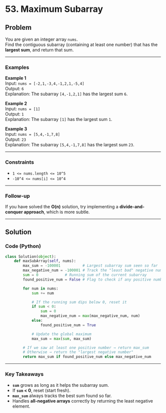 # 53. Maximum Subarray

## Problem
You are given an integer array `nums`.  
Find the contiguous subarray (containing at least one number) that has the **largest sum**, and return that sum.

---

### Examples
**Example 1**  
Input: `nums = [-2,1,-3,4,-1,2,1,-5,4]`  
Output: `6`  
Explanation: The subarray `[4,-1,2,1]` has the largest sum `6`.  

**Example 2**  
Input: `nums = [1]`  
Output: `1`  
Explanation: The subarray `[1]` has the largest sum `1`.  

**Example 3**  
Input: `nums = [5,4,-1,7,8]`  
Output: `23`  
Explanation: The subarray `[5,4,-1,7,8]` has the largest sum `23`.  

---

### Constraints
- `1 <= nums.length <= 10^5`  
- `-10^4 <= nums[i] <= 10^4`  

---

### Follow-up
If you have solved the **O(n)** solution, try implementing a **divide-and-conquer approach**, which is more subtle.

---

## Solution
### Code (Python)

```python
class Solution(object):
    def maxSubArray(self, nums):
        max_sum = -100001          # Largest subarray sum seen so far
        max_negative_num = -100001 # Track the "least bad" negative number
        sum = 0            # Running sum of the current subarray
        found_positive_num = False # Flag to check if any positive number exists

        for num in nums:
            sum += num

            # If the running sum dips below 0, reset it
            if sum < 0:
                sum = 0
                max_negative_num = max(max_negative_num, num)
            else:
                found_positive_num = True

            # Update the global maximum
            max_sum = max(sum, max_sum)

        # If we saw at least one positive number → return max_sum
        # Otherwise → return the "largest negative number"
        return max_sum if found_positive_num else max_negative_num
```

---

### Key Takeaways
- **`sum`** grows as long as it helps the subarray sum.  
- If **`sum` < 0**, reset (start fresh).  
- **`max_sum`** always tracks the best sum found so far.  
- Handles **all-negative arrays** correctly by returning the least negative element.  
